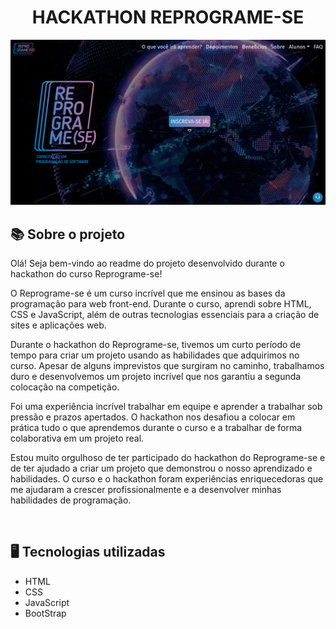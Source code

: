 <div align=center>

# HACKATHON REPROGRAME-SE  

</div>

<img src="../img/projetoFIC1.png" alt="pagina em execução">

<br>

## 📚 Sobre o projeto 

Olá! Seja bem-vindo ao readme do projeto desenvolvido durante o hackathon do curso Reprograme-se!

O Reprograme-se é um curso incrível que me ensinou as bases da programação para web front-end. Durante o curso, aprendi sobre HTML, CSS e JavaScript, além de outras tecnologias essenciais para a criação de sites e aplicações web.

Durante o hackathon do Reprograme-se, tivemos um curto período de tempo para criar um projeto usando as habilidades que adquirimos no curso. Apesar de alguns imprevistos que surgiram no caminho, trabalhamos duro e desenvolvemos um projeto incrível que nos garantiu a segunda colocação na competição.

Foi uma experiência incrível trabalhar em equipe e aprender a trabalhar sob pressão e prazos apertados. O hackathon nos desafiou a colocar em prática tudo o que aprendemos durante o curso e a trabalhar de forma colaborativa em um projeto real.

Estou muito orgulhoso de ter participado do hackathon do Reprograme-se e de ter ajudado a criar um projeto que demonstrou o nosso aprendizado e habilidades. O curso e o hackathon foram experiências enriquecedoras que me ajudaram a crescer profissionalmente e a desenvolver minhas habilidades de programação.

<br>

## 🖥️ Tecnologias utilizadas

* HTML
* CSS
* JavaScript
* BootStrap
